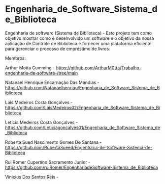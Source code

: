 # Engenharia_de_Software_Sistema_de_Biblioteca
Engenharia de software (Sistema de Biblioteca) - Este projeto tem como objetivo mostrar como é desenvolvido um software e o objetivo da nossa aplicação de Controle de Biblioteca é fornecer uma plataforma eficiente para gerenciar o processo de empréstimo de livros.

Membros:

Arthur Motta Cumming - https://github.com/ArthurM0tta/Trabalho-engenharia-de-software-/tree/main

Natanael Henrique Encarnação Das Mandias - https://github.com/Natanaelhenriqu/Engenharia_de_Software_Sistema_de_Biblioteca

Laís Medeiros Costa Gonçalves - https://github.com/LaisMedeiros02/Engenharia_de_Software_Sistema_de_Biblioteca

Letícia Medeiros Costa Gonçalves - https://github.com/Leticiagoncalves01/Engenharia_de_Software_Sistema_de_Biblioteca

Roberta Sued Nascimento Gomes De Santana - https://github.com/RobertaSueed/Engenharia-de-Software-Sistema-de-Biblioteca

Rui Romer Cupertino Sacramento Junior - https://github.com/ruiRomer/EngenhariadeSoftware-Sistema_de_Biblioteca

Vinicius Dos Santos Reis -
